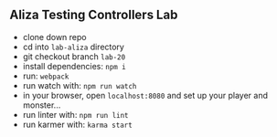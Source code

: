 ## Aliza Testing Controllers Lab

- clone down repo  
- cd into `lab-aliza` directory  
- git checkout branch `lab-20`  
- install dependencies: `npm i`  
- run: `webpack`  
- run watch with: `npm run watch`  
- in your browser, open `localhost:8080` and set up your player and monster...  
- run linter with: `npm run lint`  
- run karmer with: `karma start`  
